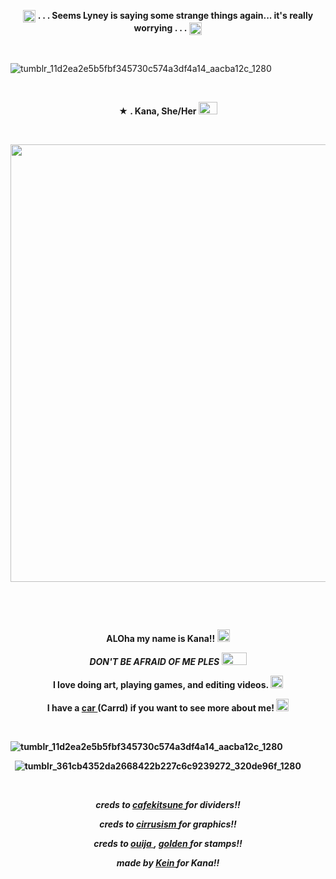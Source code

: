 <p align="center">
  <img width="20" height="20" src="https://github.com/undeadlost/undeadlost/assets/160256094/9744bfa9-86f5-4316-8749-56cdff03c1ba"  <h1 align="center"> <strong> . . . Seems Lyney is saying some strange things again... it's really worrying . . .</strong> </h1> <img width="20" height="20" src="https://github.com/undeadlost/undeadlost/assets/160256094/9744bfa9-86f5-4316-8749-56cdff03c1ba"<p align="center"> 



&nbsp; 

![tumblr_11d2ea2e5b5fbf345730c574a3df4a14_aacba12c_1280](https://github.com/undeadlost/KanaBird/assets/160256094/a20654e6-e167-4713-9297-dc37dc97772c)



&nbsp; 


<p align="center">
 <strong>★ . Kana, She/Her <img width="30" height="20" src="https://github.com/undeadlost/KanaBird/assets/160256094/8ade08c5-1e91-4344-bf98-75786c680d3f" </strong> 
</p>

&nbsp; 



<p align="center">
  <img width="700" height="700" src="https://github.com/undeadlost/KanaBird/assets/160256094/92c89890-7ba0-4523-977a-0642f5db6135">
</p>

&nbsp; 


&nbsp;  
 
<p align="center">
 <strong>ALOha my name is Kana!!</strong> <img width="20" height="20" src="https://github.com/undeadlost/KanaBird/assets/160256094/06f7786a-765b-4778-8460-5ed4f53a48b7"
</p>
<p align="center">
<em>DON'T BE AFRAID OF ME PLES</em> <img width="40" height="20" src="https://github.com/undeadlost/KanaBird/assets/160256094/3e23934d-1c05-477e-947d-f1b70143b4cc"
</p>
<p align="center">
<strong> I love doing art, playing games, and editing videos.</strong> <img width="20" height="20" src="https://github.com/undeadlost/KanaBird/assets/160256094/1ed71ff9-54b4-43bf-b071-d2264dabba78"
</p>
<p align="center">
<strong> I have a <a href= "https://kanabirb.carrd.co/" >car </a> (Carrd) if you want to see more about me!</strong> <img width="20" height="20" src="https://github.com/undeadlost/KanaBird/assets/160256094/14eb9778-46ad-4c3f-9f11-8b0fa315add8"
</p>

&nbsp;

![tumblr_11d2ea2e5b5fbf345730c574a3df4a14_aacba12c_1280](https://github.com/undeadlost/KanaBird/assets/160256094/3ed862a1-34ac-4e30-b90b-412f400c4e6f)


&nbsp;
![tumblr_361cb4352da2668422b227c6c9239272_320de96f_1280](https://github.com/undeadlost/KanaBird/assets/160256094/daee10c8-8f1d-4b68-81c4-9bb6323b80e1)


&nbsp;

<p align="center">
<i>creds to <a href= "https://www.tumblr.com/cafekitsune" >cafekitsune </a> for dividers!! </i>
</p>
<p align="center">
<i>creds to  <a href= "https://www.tumblr.com/cirrusism" >cirrusism </a> for graphics!!</i>
</p>
<p align="center">
<i>creds to <a href= "https://ouija.crd.co/#" >ouija </a> , <a href= "https://goldenkamuy.crd.co/#" >golden </a> for stamps!!</i>
</p>
<p align="center">
<i>made by <a href= "https://github.com/undeadlost" >Kein </a> for Kana!!</i>
</p>
